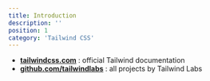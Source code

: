 ```yaml
---
title: Introduction
description: ''
position: 1
category: 'Tailwind CSS'
---
```


<!-- ## Introduction -->

- [**tailwindcss.com**](https://tailwindcss.com) : official Tailwind documentation
- [**github.com/tailwindlabs**](https://github.com/tailwindlabs) : all projects by Tailwind Labs
